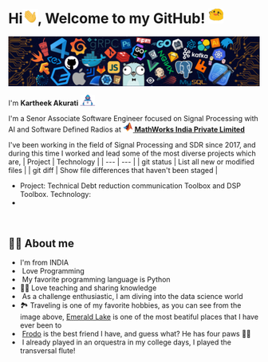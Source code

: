 # **Hi<img src="/src/wave.gif" width="30px">, Welcome to my GitHub! <img src="/src/blobexe.gif" width="30" alt="party blob" />** 

<img src="/src/header_.png">

<p>I'm <b>Kartheek Akurati</b> <img src="/src/Developer.gif" width="30px">

I'm a Senor Associate Software Engineer focused on Signal Processing with AI and Software Defined Radios at  <strong><a href="https://in.mathworks.com/?requestedDomain="><img src="/src/matIcon.png" width="20px">  MathWorks India Private Limited</a></strong>

I've been working in the field of Signal Processing and SDR since 2017, and during this time I worked and lead some of the most diverse projects which are,
  | Project | Technology |
  | --- | --- |
  | git status | List all new or modified files |
  | git diff | Show file differences that haven't been staged |
  * Project: Technical Debt reduction communication Toolbox and DSP Toolbox. Technology: 
  *

<br>

## 👩‍💻 About me
* I'm from INDIA
* <img width="16" src="https://about.gitlab.com/images/blogimages/GitLab-Dev.png" alt="" /> Love Programming
* <img width="16" src="https://cdn3.iconfinder.com/data/icons/logos-and-brands-adobe/512/267_Python-512.png" alt="" /> My favorite programming language is Python
* 👩‍🏫 Love teaching and sharing knowledge
* <img width="20" src="https://cdn0.iconfinder.com/data/icons/infographic-orchid-vol-1/256/Histogram-512.png" alt="" /> As a challenge enthusiastic, I am diving into the data science world
* 🏞️ Traveling is one of my favorite hobbies, as you can see from the image above, <a href="https://www.google.com/maps/place/51%C2%B026'25.4%22N+116%C2%B032'30.3%22W/@51.4403895,-116.5439459,17z/data=!4m5!3m4!1s0x0:0x0!8m2!3d51.4403895!4d-116.5417572">Emerald Lake</a> is one of the most beatiful places that I have ever been to
* <img width="20" src="https://th.bing.com/th/id/R1f76efdfd131daf44c7af1ef4a9026d9?rik=qG6sBpJpY%2bjpIQ&riu=http%3a%2f%2fclipart-library.com%2fnew_gallery%2f266-2666042_yorkie-emojis-for-dog-lovers-messages-sticker-8.png&ehk=v%2f47NW1%2fqJ0dk5fNj7OxkYcAOK8XxZeZhUPpr4DjV%2bc%3d&risl=&pid=ImgRaw" alt="" /> <a href="https://www.instagram.com/littlefrodothedog/">Frodo</a> is the best friend I have, and guess what? He has four paws 🐾🐾 
* <img width="20" src="https://image.flaticon.com/icons/png/512/1184/1184644.png" alt="" /> I already played in an orquestra in my college days, I played the transversal flute!

<br>
